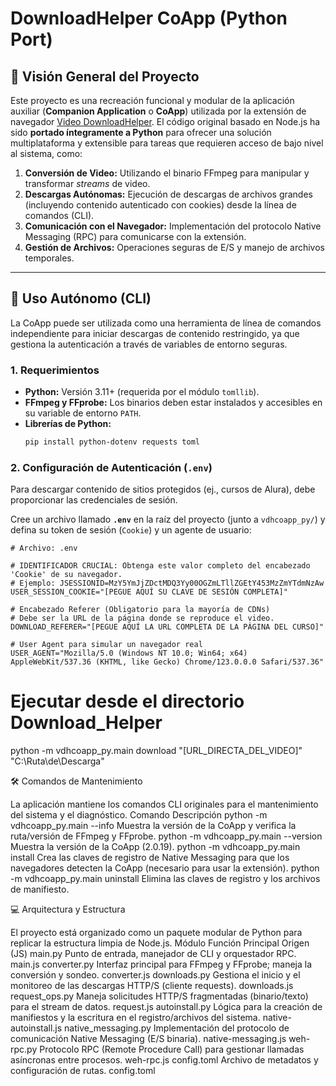 # DownloadHelper CoApp (Python Port)

## 🐍 Visión General del Proyecto

Este proyecto es una recreación funcional y modular de la aplicación auxiliar (**Companion Application** o **CoApp**) utilizada por la extensión de navegador [Video DownloadHelper](https://downloadhelper.net/). El código original basado en Node.js ha sido **portado íntegramente a Python** para ofrecer una solución multiplataforma y extensible para tareas que requieren acceso de bajo nivel al sistema, como:

1.  **Conversión de Video:** Utilizando el binario FFmpeg para manipular y transformar *streams* de video.
2.  **Descargas Autónomas:** Ejecución de descargas de archivos grandes (incluyendo contenido autenticado con cookies) desde la línea de comandos (CLI).
3.  **Comunicación con el Navegador:** Implementación del protocolo Native Messaging (RPC) para comunicarse con la extensión.
4.  **Gestión de Archivos:** Operaciones seguras de E/S y manejo de archivos temporales.

---

## 🚀 Uso Autónomo (CLI)

La CoApp puede ser utilizada como una herramienta de línea de comandos independiente para iniciar descargas de contenido restringido, ya que gestiona la autenticación a través de variables de entorno seguras.

### 1. Requerimientos

* **Python:** Versión 3.11+ (requerida por el módulo `tomllib`).
* **FFmpeg y FFprobe:** Los binarios deben estar instalados y accesibles en su variable de entorno `PATH`.
* **Librerías de Python:**
    ```bash
    pip install python-dotenv requests toml
    ```

### 2. Configuración de Autenticación (`.env`)

Para descargar contenido de sitios protegidos (ej., cursos de Alura), debe proporcionar las credenciales de sesión.

Cree un archivo llamado **`.env`** en la raíz del proyecto (junto a `vdhcoapp_py/`) y defina su token de sesión (`Cookie`) y un agente de usuario:

```env
# Archivo: .env

# IDENTIFICADOR CRUCIAL: Obtenga este valor completo del encabezado 'Cookie' de su navegador.
# Ejemplo: JSESSIONID=MzY5YmJjZDctMDQ3Yy00OGZmLTllZGEtY453MzZmYTdmNzAw
USER_SESSION_COOKIE="[PEGUE AQUÍ SU CLAVE DE SESIÓN COMPLETA]"

# Encabezado Referer (Obligatorio para la mayoría de CDNs)
# Debe ser la URL de la página donde se reproduce el video.
DOWNLOAD_REFERER="[PEGUE AQUÍ LA URL COMPLETA DE LA PÁGINA DEL CURSO]"

# User Agent para simular un navegador real
USER_AGENT="Mozilla/5.0 (Windows NT 10.0; Win64; x64) AppleWebKit/537.36 (KHTML, like Gecko) Chrome/123.0.0.0 Safari/537.36"
```

# Ejecutar desde el directorio Download_Helper
python -m vdhcoapp_py.main download "[URL_DIRECTA_DEL_VIDEO]" "C:\Ruta\de\Descarga"


🛠️ Comandos de Mantenimiento

La aplicación mantiene los comandos CLI originales para el mantenimiento del sistema y el diagnóstico.
Comando	Descripción
python -m vdhcoapp_py.main --info	Muestra la versión de la CoApp y verifica la ruta/versión de FFmpeg y FFprobe.
python -m vdhcoapp_py.main --version	Muestra la versión de la CoApp (2.0.19).
python -m vdhcoapp_py.main install	Crea las claves de registro de Native Messaging para que los navegadores detecten la CoApp (necesario para usar la extensión).
python -m vdhcoapp_py.main uninstall	Elimina las claves de registro y los archivos de manifiesto.

💻 Arquitectura y Estructura

El proyecto está organizado como un paquete modular de Python para replicar la estructura limpia de Node.js.
Módulo	Función Principal	Origen (JS)
main.py	Punto de entrada, manejador de CLI y orquestador RPC.	main.js
converter.py	Interfaz principal para FFmpeg y FFprobe; maneja la conversión y sondeo.	converter.js
downloads.py	Gestiona el inicio y el monitoreo de las descargas HTTP/S (cliente requests).	downloads.js
request_ops.py	Maneja solicitudes HTTP/S fragmentadas (binario/texto) para el stream de datos.	request.js
autoinstall.py	Lógica para la creación de manifiestos y la escritura en el registro/archivos del sistema.	native-autoinstall.js
native_messaging.py	Implementación del protocolo de comunicación Native Messaging (E/S binaria).	native-messaging.js
weh-rpc.py	Protocolo RPC (Remote Procedure Call) para gestionar llamadas asíncronas entre procesos.	weh-rpc.js
config.toml	Archivo de metadatos y configuración de rutas.	config.toml